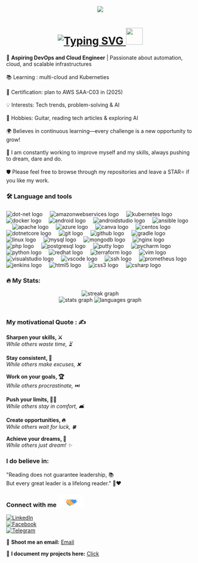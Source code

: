 <div align="center">
  <img height="171" src="https://user-images.githubusercontent.com/74038190/212749171-b84692a8-2b04-4e3b-93ca-ac14705da224.gif"  />
</div>

<h1 align="center">
  <a href="https://git.io/typing-svg">
    <img src="https://readme-typing-svg.herokuapp.com?font=Fira+Code&size=30&duration=3000&pause=1000&color=22C55E&center=true&vCenter=true&random=false&width=500&lines=Hey+there%2C+I'm+Suresh+Bk!" alt="Typing SVG" />
  </a>
  <img src="https://media4.giphy.com/media/v1.Y2lkPTc5MGI3NjExNGVzYWpmb3c1dTU2amhpemtxajB3a29rcXI4NnQzbmJ4cHZ5dHFreCZlcD12MV9pbnRlcm5hbF9naWZfYnlfaWQmY3Q9cw/6A3wecy5U7aI9lNJVH/giphy.gif" width="45px" height="45px" />
</h1>

<p align="left">🚀 <b>Aspiring DevOps and Cloud Engineer</b> | Passionate about automation, cloud, and scalable infrastructures<br><br>📚 Learning : multi-cloud and Kuberneties<br><br>🎯 Certification: plan to AWS SAA-C03 in (2025)<br><br>💡 Interests: Tech trends, problem-solving & AI<br><br>🎸 Hobbies: Guitar, reading tech articles & exploring AI<br><br>🌍 Believes in continuous learning—every challenge is a new opportunity to grow!<br><br>🌟 I am constantly working to improve myself and my skills, always pushing to dream, dare and do.<br><br>🛡️ Please feel free to browse through my repositories and leave a STAR⭐️ if you like my work.</p>


###

<h3 align="left">🛠 Language and tools</h3>

###

<div align="left">
  <img src="https://cdn.jsdelivr.net/gh/devicons/devicon/icons/dot-net/dot-net-original.svg" height="40" alt="dot-net logo"  />
  <img width="12" />
  <img src="https://cdn.jsdelivr.net/gh/devicons/devicon/icons/amazonwebservices/amazonwebservices-line-wordmark.svg" height="40" alt="amazonwebservices logo"  />
  <img width="12" />
  <img src="https://cdn.jsdelivr.net/gh/devicons/devicon/icons/kubernetes/kubernetes-plain.svg" height="40" alt="kubernetes logo"  />
  <img width="12" />
  <img src="https://cdn.jsdelivr.net/gh/devicons/devicon/icons/docker/docker-plain-wordmark.svg" height="40" alt="docker logo"  />
  <img width="12" />
  <img src="https://cdn.jsdelivr.net/gh/devicons/devicon/icons/android/android-original.svg" height="40" alt="android logo"  />
  <img width="12" />
  <img src="https://cdn.jsdelivr.net/gh/devicons/devicon/icons/androidstudio/androidstudio-original.svg" height="40" alt="androidstudio logo"  />
  <img width="12" />
  <img src="https://cdn.jsdelivr.net/gh/devicons/devicon/icons/ansible/ansible-original.svg" height="40" alt="ansible logo"  />
  <img width="12" />
  <img src="https://cdn.jsdelivr.net/gh/devicons/devicon/icons/apache/apache-original.svg" height="40" alt="apache logo"  />
  <img width="12" />
  <img src="https://cdn.jsdelivr.net/gh/devicons/devicon/icons/azure/azure-original.svg" height="40" alt="azure logo"  />
  <img width="12" />
  <img src="https://cdn.jsdelivr.net/gh/devicons/devicon/icons/canva/canva-original.svg" height="40" alt="canva logo"  />
  <img width="12" />
  <img src="https://cdn.jsdelivr.net/gh/devicons/devicon/icons/centos/centos-original.svg" height="40" alt="centos logo"  />
  <img width="12" />
  <img src="https://cdn.jsdelivr.net/gh/devicons/devicon/icons/dotnetcore/dotnetcore-original.svg" height="40" alt="dotnetcore logo"  />
  <img width="12" />
  <img src="https://cdn.jsdelivr.net/gh/devicons/devicon/icons/git/git-original.svg" height="40" alt="git logo"  />
  <img width="12" />
  <img src="https://cdn.jsdelivr.net/gh/devicons/devicon/icons/github/github-original.svg" height="40" alt="github logo"  />
  <img width="12" />
  <img src="https://cdn.jsdelivr.net/gh/devicons/devicon/icons/gradle/gradle-original.svg" height="40" alt="gradle logo"  />
  <img width="12" />
  <img src="https://cdn.jsdelivr.net/gh/devicons/devicon/icons/linux/linux-original.svg" height="40" alt="linux logo"  />
  <img width="12" />
  <img src="https://cdn.jsdelivr.net/gh/devicons/devicon/icons/mysql/mysql-original.svg" height="40" alt="mysql logo"  />
  <img width="12" />
  <img src="https://cdn.jsdelivr.net/gh/devicons/devicon/icons/mongodb/mongodb-original.svg" height="40" alt="mongodb logo"  />
  <img width="12" />
  <img src="https://cdn.jsdelivr.net/gh/devicons/devicon/icons/nginx/nginx-original.svg" height="40" alt="nginx logo"  />
  <img width="12" />
  <img src="https://cdn.jsdelivr.net/gh/devicons/devicon/icons/php/php-original.svg" height="40" alt="php logo"  />
  <img width="12" />
  <img src="https://cdn.jsdelivr.net/gh/devicons/devicon/icons/postgresql/postgresql-original.svg" height="40" alt="postgresql logo"  />
  <img width="12" />
  <img src="https://cdn.jsdelivr.net/gh/devicons/devicon/icons/putty/putty-original.svg" height="40" alt="putty logo"  />
  <img width="12" />
  <img src="https://cdn.jsdelivr.net/gh/devicons/devicon/icons/pycharm/pycharm-original.svg" height="40" alt="pycharm logo"  />
  <img width="12" />
  <img src="https://cdn.jsdelivr.net/gh/devicons/devicon/icons/python/python-original.svg" height="40" alt="python logo"  />
  <img width="12" />
  <img src="https://cdn.jsdelivr.net/gh/devicons/devicon/icons/redhat/redhat-original.svg" height="40" alt="redhat logo"  />
  <img width="12" />
  <img src="https://cdn.jsdelivr.net/gh/devicons/devicon/icons/terraform/terraform-original.svg" height="40" alt="terraform logo"  />
  <img width="12" />
  <img src="https://cdn.jsdelivr.net/gh/devicons/devicon/icons/vim/vim-original.svg" height="40" alt="vim logo"  />
  <img width="12" />
  <img src="https://cdn.jsdelivr.net/gh/devicons/devicon/icons/visualstudio/visualstudio-plain.svg" height="40" alt="visualstudio logo"  />
  <img width="12" />
  <img src="https://cdn.jsdelivr.net/gh/devicons/devicon/icons/vscode/vscode-original.svg" height="40" alt="vscode logo"  />
  <img width="12" />
  <img src="https://cdn.jsdelivr.net/gh/devicons/devicon/icons/ssh/ssh-original.svg" height="40" alt="ssh logo"  />
  <img width="12" />
  <img src="https://cdn.jsdelivr.net/gh/devicons/devicon/icons/prometheus/prometheus-original.svg" height="40" alt="prometheus logo"  />
  <img width="12" />
  <img src="https://cdn.jsdelivr.net/gh/devicons/devicon/icons/jenkins/jenkins-line.svg" height="40" alt="jenkins logo"  />
  <img width="12" />
  <img src="https://cdn.jsdelivr.net/gh/devicons/devicon/icons/html5/html5-original.svg" height="40" alt="html5 logo"  />
  <img width="12" />
  <img src="https://cdn.jsdelivr.net/gh/devicons/devicon/icons/css3/css3-original.svg" height="40" alt="css3 logo"  />
  <img width="12" />
  <img src="https://cdn.jsdelivr.net/gh/devicons/devicon/icons/csharp/csharp-original.svg" height="40" alt="csharp logo"  />
</div>

### 🔥 My Stats:  
<div align="center">
  <img src="https://streak-stats.demolab.com?user=tezen96&locale=en&mode=daily&theme=dark&hide_border=false&border_radius=5&order=3" height="200" width="450" alt="streak graph" />
</div>

<div align="center">
  <img src="https://github-readme-stats.vercel.app/api?username=tezen96&hide_title=false&hide_rank=false&show_icons=true&include_all_commits=true&count_private=true&disable_animations=false&theme=dracula&locale=en&hide_border=false&order=1&custom_title=A%2B%20GitHub%20Stats&rank_icon=github" height="180" width="450" alt="stats graph" />
  <img src="https://github-readme-stats.vercel.app/api/top-langs?username=tezen96&locale=en&hide_title=false&layout=compact&card_width=350&langs_count=6&theme=dracula&hide_border=true&order=2" height="180" width="450" alt="languages graph" />
</div>
&nbsp;
&nbsp;

### My motivational Quote : ✍️
**Sharpen your skills, ⚔️**  
*While others waste time, ⏳*  

**Stay consistent, 📖**  
*While others make excuses, ❌*  

**Work on your goals, 🏆**  
*While others procrastinate, ⏭️*  

**Push your limits, 🏋️‍♂️**  
*While others stay in comfort, 🛋️*  

**Create opportunities, 🔥**  
*While others wait for luck, 🍀*  

**Achieve your dreams, 🚀**  
*While others just dream! ✨*


### I do believe in:
"Reading does not guarantee leadership, 📚<br>
But every great leader is a lifelong reader." 👑❤️
</b>

  ### Connect with me <img src="https://github.com/SatYu26/SatYu26/blob/master/Assets/Handshake.gif" height="32px">
[![LinkedIn](https://img.shields.io/badge/LinkedIn-0077B5?style=for-the-badge&logo=linkedin&logoColor=white)](https://www.linkedin.com/in/bksuresh/)  
[![Facebook](https://img.shields.io/badge/Facebook-1877F2?style=for-the-badge&logo=facebook&logoColor=white)](https://www.facebook.com/nepolian.suresh)  
[![Telegram](https://img.shields.io/badge/Telegram-26A5E4?style=for-the-badge&logo=telegram&logoColor=white)](https://t.me/Nepoliansuresh)  


📧 **Shoot me an email:** [Email](mailto:pingsuresh3@gmail.com)

📝 **I document my projects here:** [Click](https://sureshbk.hashnode.dev/?source=top_nav_blog_home)
